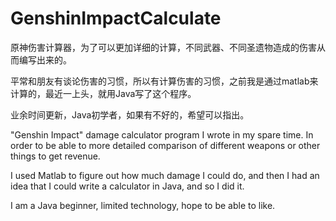 # GenshinImpactCalculate

原神伤害计算器，为了可以更加详细的计算，不同武器、不同圣遗物造成的伤害从而编写出来的。

平常和朋友有谈论伤害的习惯，所以有计算伤害的习惯，之前我是通过matlab来计算的，最近一上头，就用Java写了这个程序。

业余时间更新，Java初学者，如果有不好的，希望可以指出。

"Genshin Impact" damage calculator program I wrote in my spare time. In order to be able to more detailed comparison of different weapons or other things to get revenue.

I used Matlab to figure out how much damage I could do, and then I had an idea that I could write a calculator in Java, and so I did it.

I am a Java beginner, limited technology, hope to be able to like.
